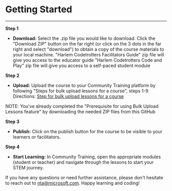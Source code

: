 # Getting Started
---

**Step 1** 
+ **Download:**
Select the .zip file you would like to download. Click the "Download ZIP" button on the far right (or click on the 3 dots in the far right and select "download") to obtain a copy of the course materials to your local machine.
  "Harlem Codetrotters Facilitators Guide" zip file will give you access to the educator guide
  "Harlem Codetrotters Code and Play" zip file will give you access to a self-paced student module

**Step 2**
+ **Upload:**
Upload the course to your Community Training platform by following "Steps for bulk upload lessons for a course", steps 1-9
Directions: [Step for bulk upload lessons for a course](https://github.com/MicrosoftDocs/microsoft-community-training/blob/main/microsoft-community-training/content-management/create-content/create-course-category/upload-content-to-a-course.md#option-2---bulk-upload-lessons)

NOTE: You've already completed the "Prerequisite for using Bulk Upload Lessons feature" by downloading the needed ZIP files from this GitHub

**Step 3**
+ **Publish:**
Click on the publish button for the course to be visible to your learners or facilitators.

**Step 4**
+ **Start Learning:** 
In Community Training, open the appropriate modules (student or teacher) and navigate through the lessons to start your STEM journey.

If you have any questions or need further assistance, please don't hesitate to reach out to nta@microsoft.com. Happy learning and coding!
